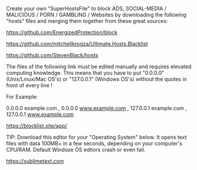Create your own "SuperHostsFile" to block ADS, SOCIAL-MEDIA / MALICIOUS / PORN / GAMBLING / Websites by downloading the following "hosts" files and merging them together from these great sources:

https://github.com/EnergizedProtection/block

https://github.com/mitchellkrogza/Ultimate.Hosts.Blacklist

https://github.com/StevenBlack/hosts

The files of the following link must be edited manually and requires elevated computing knowledge. This means that you have to put "0.0.0.0<SPACE>" (Unix/Linux/Mac OS's) or "127.0.0.1<SPACE>" (Windows OS's) without the quotes in front of every line !

For Example:

0.0.0.0 example.com , 0.0.0.0 www.example.com , 127.0.0.1 example.com , 127.0.0.1 www.example.com

https://blocklist.site/app/

TIP: Download this editor for your "Operating System" below. It opens text files with data 100MB+ in a few seconds, depending on your computer's CPU/RAM. Default Windoze OS editors crash or even fail.

https://sublimetext.com
